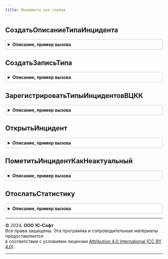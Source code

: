 ```yaml
---
title: Инциденты цкк сервер
---
```



## СоздатьОписаниеТипаИнцидента
<details style="margin: 1em 0; padding: 0.5em; border: 1px solid #ccc; border-radius: 6px;">

<summary style="font-weight: bold; cursor: pointer;">Описание, пример вызова</summary>

```bsl

// Создает структуру описания типа инцидента, которую требуется заполнить и передать функции СоздатьЗаписьТипа.
// @skip-warning ПустойМетод - особенность реализации.
//
// Параметры:
//  ИмяТипа	 - Строка - Имя типа инцидента. Имя должно быть уникальным, например: Конфигурация1.ПОдсистема1.Инцидент1.
//
// Возвращаемое значение:
//   - Структура - поля структуры:
// 		* ТипИнцидента - Строка - имя типа
//		* УровеньИнцидента - Строка - "Информация", "Предупреждение" (по умолчанию), "Ошибка", "КритическаяОшибка"
//		* Подсистема - Строка - подсистема с точки зрения ЦКК
//		* КонтекстИнформационнойБазы - Булево - определять контекст подключения. По умолчанию нет.
//		* ПроцедураПроверки - Строка - имя процедуры, которая будет вызываться периодически, если есть открытые инциденты указанного типа для проверки
//			их актуальности. Если указано "Авто", будет использована проверка по полю "Актуален" из регистра открытых инцидентов.
//		* МинутМеждуИнцидентами - Число - ограничивать частоту отсылки инцидентов. По умолчанию 0: не ограничивать
//		* Теги - Структура - с полями:
//		   ** Оборудование - Булево -
//		   ** Доступность - Булево -
//		   ** Производительность - Булево -
//		   ** ПрикладнаяОшибка - Булево -
//		   ** Дополнительные - Строка - в строку можно разместить произвольные теги, разделенные пробелом.
//
Функция СоздатьОписаниеТипаИнцидента(ИмяТипа) Экспорт
```

Пример вызова
```bsl
Результат = ИнцидентыЦККСервер.СоздатьОписаниеТипаИнцидента(ИмяТипа) 
```
</details>

## СоздатьЗаписьТипа
<details style="margin: 1em 0; padding: 0.5em; border: 1px solid #ccc; border-radius: 6px;">

<summary style="font-weight: bold; cursor: pointer;">Описание, пример вызова</summary>

```bsl

// Создает запись типа инцидента и помещает ее в словарь. Если в словаре тип уже зарегистрирован, он будет перезаписан.
// @skip-warning ПустойМетод - особенность реализации.
//
// Параметры:
//  СловарьТипов - Соответствие из КлючИЗначение:
//  * Ключ - Строка - имя типа инцидента
//  * Значение - см. СоздатьОписаниеТипаИнцидента
//  Описание - Структура:
//  * ТипИнцидента - Строка
//  * УровеньИнцидента - Строка
//  * Подсистема - Строка
//  * КонтекстИнформационнойБазы - Булево
//  * ПроцедураПроверки - Строка
//  * МинутМеждуИнцидентами - Число
//  * Теги - Структура:
//    ** Оборудование - Булево
//    ** Доступность - Булево
//    ** Производительность - Булево
//    ** ПрикладнаяОшибка - Булево
//    ** Дополнительные - Строка
Процедура СоздатьЗаписьТипа(Знач СловарьТипов, Знач Описание) Экспорт
```

Пример вызова
```bsl
ИнцидентыЦККСервер.СоздатьЗаписьТипа(СловарьТипов, Описание) 
```
</details>

## ЗарегистрироватьТипыИнцидентовВЦКК
<details style="margin: 1em 0; padding: 0.5em; border: 1px solid #ccc; border-radius: 6px;">

<summary style="font-weight: bold; cursor: pointer;">Описание, пример вызова</summary>

```bsl

// Регистрирует типы инцидентов в ИБ.
// @skip-warning ПустойМетод - особенность реализации.
//
Процедура ЗарегистрироватьТипыИнцидентовВЦКК() Экспорт
```

Пример вызова
```bsl
ИнцидентыЦККСервер.ЗарегистрироватьТипыИнцидентовВЦКК() 
```
</details>

## ОткрытьИнцидент
<details style="margin: 1em 0; padding: 0.5em; border: 1px solid #ccc; border-radius: 6px;">

<summary style="font-weight: bold; cursor: pointer;">Описание, пример вызова</summary>

```bsl

// Открывает инцидент. Если адрес ЦКК не указан, ничего не делает. Если инцидент отсылается чаще
// указанных в типе ограничений, такая отсылка будет проигнорирована без вызова исключений.
// Если указано Асинхронно=Истина, то метод будет выполнен с помощью менеджера фоновых заданий.
// @skip-warning ПустойМетод - особенность реализации.
//
// Параметры:
//  ТипИнцидента - Строка - Идентификатор типа инцидента. Должен быть среди зарегистрированных типов.
//  КодИнцидента - Строка - Строковый идентификатор инцидента. Должен быть уникален внутри типа. Если повторяется,
//  						считается, что инцидент еще раз и счетчик срабатываний его в ЦКК увеличится.
//  ТекстСообщения - Строка - текст сообщения инцидента.
//  Асинхронно - Булево - флаг асинхронного выполнения.
//
Процедура ОткрытьИнцидент(Знач ТипИнцидента, Знач КодИнцидента, Знач ТекстСообщения, Знач Асинхронно = Ложь) Экспорт
```

Пример вызова
```bsl
ИнцидентыЦККСервер.ОткрытьИнцидент(ТипИнцидента, КодИнцидента, ТекстСообщения, Асинхронно);
```
</details>

## ПометитьИнцидентКакНеактуальный
<details style="margin: 1em 0; padding: 0.5em; border: 1px solid #ccc; border-radius: 6px;">

<summary style="font-weight: bold; cursor: pointer;">Описание, пример вызова</summary>

```bsl

// Помечает инцидент в регистре ИнцидентыОткрытые как неактуальный.
// Инцидент закроется в ЦКК при следующем вызове проверки на актуальность.
// @skip-warning ПустойМетод - особенность реализации.
//
// Параметры:
//  ТипИнцидента - Строка - Идентификатор типа инцидента.
//  КодИнцидента - Строка - Идентификатор инцидента.
//
Процедура ПометитьИнцидентКакНеактуальный(Знач ТипИнцидента, Знач КодИнцидента) Экспорт
```

Пример вызова
```bsl
ИнцидентыЦККСервер.ПометитьИнцидентКакНеактуальный(ТипИнцидента, КодИнцидента) 
```
</details>

## ОтослатьСтатистику
<details style="margin: 1em 0; padding: 0.5em; border: 1px solid #ccc; border-radius: 6px;">

<summary style="font-weight: bold; cursor: pointer;">Описание, пример вызова</summary>

```bsl

// Отсылает счетчик в ЦКК, используя InputStatistics/InputStatisticsDate (СИНХРОННАЯ ОТСЫЛКА СЧЕТЧИКА).
// Когда указаны массивы в параметрах ИдентификаторСчетчика/ЗначениеСчетчика, происходит передача всего
// массива за один вызов.
// @skip-warning ПустойМетод - особенность реализации.
//
// Параметры:
//  ИдентификаторСчетчика - Строка - Идентификатор счетчика для ЦКК, разделенные точками
//  ЗначениеСчетчика - Число - Значение счетчика на передаваемый (указанный) момент времени
//  Данные - Соответствие из КлючИЗначение:
//	 * Ключ - Строка - идентификатор счетчика
//	 * Значение - Число - значение счетчика (если указано, имеет приоритет)
//  ДатаСчетчика - Дата - Если указано, используется InputStatisticsDate, иначе - InputStatistics.
//
Процедура ОтослатьСтатистику(Знач ИдентификаторСчетчика, Знач ЗначениеСчетчика, Знач Данные = Неопределено, Знач ДатаСчетчика = неопределено) Экспорт
```

Пример вызова
```bsl
ИнцидентыЦККСервер.ОтослатьСтатистику(ИдентификаторСчетчика, ЗначениеСчетчика, Данные, ДатаСчетчика);
```
</details>

---

© 2024, **ООО 1С-Софт**  
Все права защищены. Эта программа и сопроводительные материалы предоставляются  
в соответствии с условиями лицензии [Attribution 4.0 International (CC BY 4.0)](https://creativecommons.org/licenses/by/4.0/legalcode).

---
